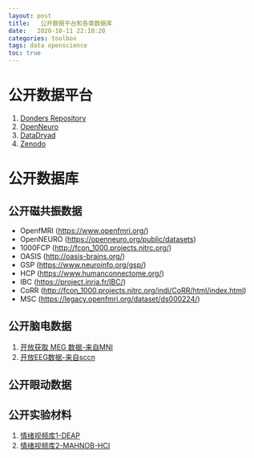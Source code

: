 ```yaml
---
layout: post
title:   公开数据平台和各类数据库
date:   2020-10-11 22:10:20
categories: toolbox
tags: data openscience
toc: true
---
```


# 公开数据平台

1. [Donders Repository](https://data.donders.ru.nl/collections/published?0)
2. [OpenNeuro](https://openneuro.org/)
3. [DataDryad](https://datadryad.org/stash/)
4. [Zenodo](https://zenodo.org/)

# 公开数据库

## 公开磁共振数据

* OpenfMRI (https://www.openfmri.org/)
* OpenNEURO (https://openneuro.org/public/datasets)
* 1000FCP (http://fcon_1000.projects.nitrc.org/)
* OASIS (http://oasis-brains.org/)
* GSP (https://www.neuroinfo.org/gsp/)
* HCP (https://www.humanconnectome.org/)
* IBC (https://project.inria.fr/IBC/)
* CoRR (http://fcon_1000.projects.nitrc.org/indi/CoRR/html/index.html)
* MSC (https://legacy.openfmri.org/dataset/ds000224/)

## 公开脑电数据

1. [开放获取 MEG 数据-来自MNI](https://mp.weixin.qq.com/s?__biz=MzUyMzQ4NDQ4OA==&mid=2247483893&idx=1&sn=589c10281941a0e094fc0b159f1633ce&chksm=fa3aadd2cd4d24c4f9f20013ea1af9fdd5121b8fe3057ecf325948e017d5e7e66cac67a5fd47&mpshare=1&scene=1&srcid=1123qnmkBYJeL6fUn3FJtx2v&sharer_sharetime=1606085294393&sharer_shareid=4905f7abc86408fc345b135a8501550f&key=de283432bfeee2699a385e2ccbaecd63ff46ac56bec161c9276e28ade5986a0c2177d4aee4e58fa733d213201967120dc4e06af20b2ac4b9138da9e614abb6b69b83e1185a5982478dcd8709d0f0539b806d8ac8eec05f323fcd52164a83052b92cceb85f1b4cee0b6a6852622ef77777c01089c40dd617e50540e706132c470&ascene=1&uin=MTcxODg3OTg2NA%3D%3D&devicetype=Windows+10+x64&version=6300002f&lang=zh_CN&exportkey=AdC7YaJAs%2FAEXTjtXqpxmXo%3D&pass_ticket=nZ2PuKvH%2F3zKaHbc98t3t367ohx%2FmNKRXsVGWnT4a7hH6MRL4lPDVigb7mOSUocx&wx_header=0)
2. [开放EEG数据-来自sccn](https://sccn.ucsd.edu/~arno/fam2data/publicly_available_EEG_data.html)

## 公开眼动数据

## 公开实验材料

1. [情绪视频库1-DEAP](http://www.eecs.qmul.ac.uk/mmv/datasets/deap/download.html)
2. [情绪视频库2-MAHNOB-HCI](https://ieeexplore.ieee.org/abstract/document/5975141/authors#authors)
